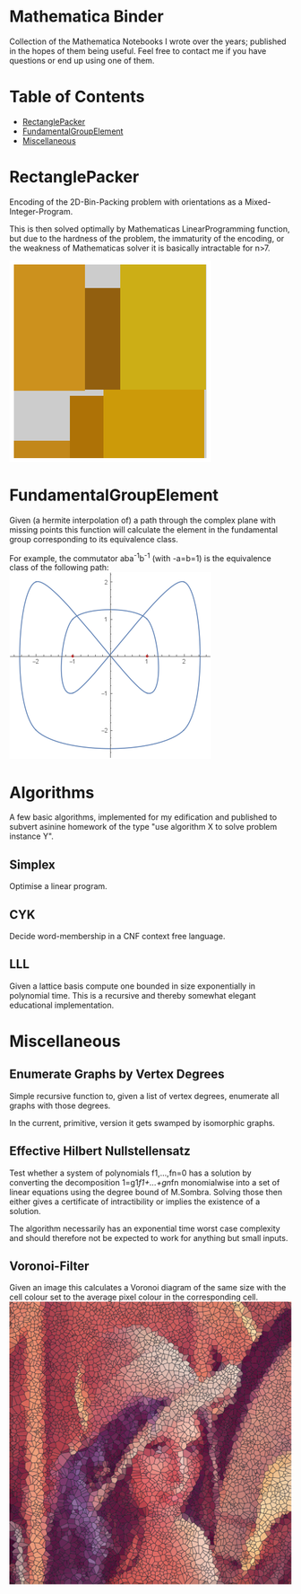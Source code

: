 Mathematica Binder
==================

Collection of the Mathematica Notebooks I wrote over the years; published in the hopes of them being useful.
Feel free to contact me if you have questions or end up using one of them.

Table of Contents
=================

  * [RectanglePacker](#RectanglePacker)
  * [FundamentalGroupElement](#FundamentalGroupElement)
  * [Miscellaneous](#Miscellaneous)

RectanglePacker
===============
Encoding of the 2D-Bin-Packing problem with orientations as a Mixed-Integer-Program.

This is then solved optimally by Mathematicas LinearProgramming function, but due to the hardness of the problem, the immaturity of the encoding, or the weakness of Mathematicas solver it is basically intractable for n>7.

![6 random rectangles](https://github.com/Athlici/Mathematica/blob/master/RectanglePacking/RectPacking.png)

FundamentalGroupElement
=======================
Given (a hermite interpolation of) a path through the complex plane with missing points this function will calculate the element in the fundamental group corresponding to its equivalence class.

For example, the commutator aba<sup>-1</sup>b<sup>-1</sup> (with -a=b=1) is the equivalence class of the following path:
![Commutator](https://github.com/Athlici/Mathematica/blob/master/FundamentalGroupElement/Commutator.png)

Algorithms
==========
A few basic algorithms, implemented for my edification and published to subvert asinine homework of the type "use algorithm X to solve problem instance Y".

Simplex
-------
Optimise a linear program.

CYK
---
Decide word-membership in a CNF context free language.

LLL
---
Given a lattice basis compute one bounded in size exponentially in polynomial time.
This is a recursive and thereby somewhat elegant educational implementation.

Miscellaneous
=============

Enumerate Graphs by Vertex Degrees
----------------------------------
Simple recursive function to, given a list of vertex degrees, enumerate all graphs with those degrees.

In the current, primitive, version it gets swamped by isomorphic graphs.

Effective Hilbert Nullstellensatz
---------------------------------
Test whether a system of polynomials f1,...,fn=0 has a solution by converting the decomposition 1=g1*f1+...+gn*fn monomialwise into a set of linear equations using the degree bound of M.Sombra. Solving those then either gives a certificate of intractibility or implies the existence of a solution. 

The algorithm necessarily has an exponential time worst case complexity and should therefore not be expected to work for anything but small inputs.

Voronoi-Filter
--------------
Given an image this calculates a Voronoi diagram of the same size with the cell colour set to the average pixel colour in the corresponding cell.
![Lena](https://github.com/Athlici/Mathematica/blob/master/VoronoiPictures/Lena.png)

